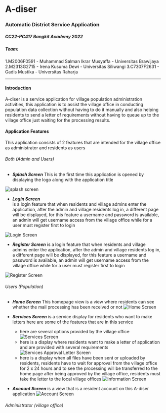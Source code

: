 # A-diser
### Automatic District Service Application
##### CC22-PC417 Bangkit Academy 2022
##### Team: 
1.M2006F0591 - Muhammad Salman Ikrar Musyaffa - Universitas Brawijaya
2.M2313G2715 - Irena Kusuma Dewi - Universitas Siliwangi
3.C7307F2631 - Gadis Mustika  - Universitas Raharja

***
#### Introduction 
A-diser is a service application for village population administration activities, this application is to assist the village office in conducting population data collection without having to do it manually and also helping residents to send a letter of requirements without having to queue up to the village office just waiting for the processing results.

#### Application Features
This application consists of 2 features that are intended for the village office as administrator and residents as users 
###### Both (Admin and Users)
- ***Splash Screen*** 
This is the first time this application is opened by displaying the logo along with the application title

![splash screen](../festure/splash-login-resgit/(Both).png)

- ***Login Screen***  
is a login feature that when residents and village admins enter the application, after the admin and village residents log in, a different page will be displayed, for this feature a username and password is available, an admin will get username access from the village office while for a user must register first to login

![Login Screen](../festure/splash-login-resgit/Login.png)

- ***Register Screen*** 
is a login feature that when residents and village admins enter the application, after the admin and village residents log in, a different page will be displayed, for this feature a username and password is available, an admin will get username access from the village office while for a user must register first to login

![Register Screen](../festure/splash-login-resgit/Register.png)

###### Users (Population)
- ***Home Screen*** 
This homepage view is a view where residents can see whether the mail processing has been received or not
![Home Screen](../festure/user/TampilanUtama%20.png)

- ***Services Screen*** 
  is a service display for residents who want to make letters here are some of the features that are in this service

  * here are several options provided by the village office
  ![Services Screen](/feature/user/Layanan.png)
  * here is a display where residents want to make a letter of application and are provided with several requirements
  ![Services Approval Letter Screen](/feature/user/Persyaratan.png)
   * here is a display when all files have been sent or uploaded by residents, residents have to wait for approval from the village office for 2 x 24 hours and to see the processing will be transferred to the home page after being approved by the village office, residents must take the letter to the local village offices
  ![Information Screen](/feature/user/Informasi.png)

- ***Account Screen*** 
is a view that is a resident account on this A-diser application
![Account Screen](/A-diser/feature/user/profile.png)

###### Administrator (village office)
